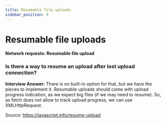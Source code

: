 ```yaml
---
title: Resumable file uploads
sidebar_position: 9
---
```


# Resumable file uploads

**Network requests: Resumable file upload**

### Is there a way to resume an upload after lost upload connection?

**Interview Answer:** There is no built-in option for that, but we have the pieces to implement it. Resumable uploads should come with upload progress indication, as we expect big files (if we may need to resume). So, as fetch does not allow to track upload progress, we can use XMLHttpRequest.

Source: <https://javascript.info/resume-upload>
